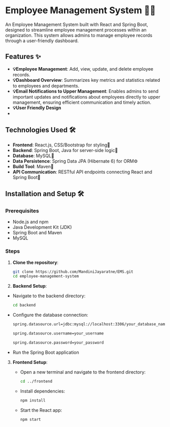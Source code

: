 # Employee Management System 🧑‍💼

An Employee Management System built with React and Spring Boot, designed to streamline employee management processes within an organization. This system allows admins to manage employee records through a user-friendly dashboard.

## Features ✨

* **💡Employee Management**: Add, view, update, and delete employee records.
* **💡Dashboard Overview**: Summarizes key metrics and statistics related to employees and departments.
* **💡Email Notifications to Upper Management**: Enables admins to send important updates and notifications about employees directly to upper management, ensuring efficient communication and timely action.
* **💡User Friendly Design**
* 
## Technologies Used 🛠️

* **Frontend**: React.js, CSS/Bootstrap for styling🎨
* **Backend**: Spring Boot, Java for server-side logic🌱
* **Database**: MySQL💾
* **Data Persistence**: Spring Data JPA (Hibernate 6) for ORM⚙️
* **Build Tool**: Maven🔨
* **API Communication**: RESTful API endpoints connecting React and Spring Boot🔗 

## Installation and Setup 🛠️

### Prerequisites

- Node.js and npm
- Java Development Kit (JDK)
- Spring Boot and Maven
- MySQL 

### Steps

1. **Clone the repository**:
   ```bash
   git clone https://github.com/MandiniJayaratne/EMS.git
   cd employee-management-system

2. **Backend Setup**:
- Navigate to the backend directory:
     ```bash
     cd backend
     ```
- Configure the database connection:
     
     ```bash
    spring.datasource.url=jdbc:mysql://localhost:3306/your_database_name
     ```
     ```bash
    spring.datasource.username=your_username
     ```
     ```bash
    spring.datasource.password=your_password
     ```

- Run the Spring Boot application
     

3. **Frontend Setup**:
   - Open a new terminal and navigate to the frontend directory:
     ```bash
     cd ../frontend
     ```

   - Install dependencies:
     ```bash
     npm install
     ```

   - Start the React app:
     ```bash
     npm start
     ```

   


